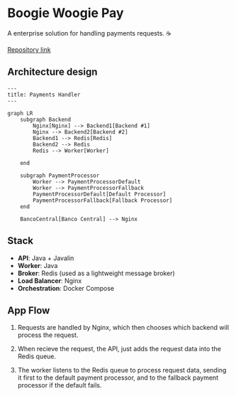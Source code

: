 # Boogie Woogie Pay
A enterprise solution for handling payments requests. ☕

[Repository link](https://github.com/josafaverissimo/boogiewoogiepay)

## Architecture design

```mermaid
---
title: Payments Handler
---

graph LR
    subgraph Backend
        Nginx[Nginx] --> Backend1[Backend #1]
        Nginx --> Backend2[Backend #2]
        Backend1 --> Redis[Redis]
        Backend2 --> Redis
        Redis --> Worker[Worker]

    end
    
    subgraph PaymentProcessor
        Worker --> PaymentProcessorDefault
        Worker --> PaymentProcessorFallback
        PaymentProcessorDefault[Default Processor]
        PaymentProcessorFallback[Fallback Processor]
    end

    BancoCentral[Banco Central] --> Nginx
```
## Stack

- **API**: Java + Javalin
- **Worker**: Java
- **Broker**: Redis (used as a lightweight message broker)
- **Load Balancer**: Nginx
- **Orchestration**: Docker Compose

## App Flow

1. Requests are handled by Nginx, which then chooses which backend will process
the request.

2. When recieve the request, the API, just adds the request data into the Redis
queue.

3. The worker listens to the Redis queue to process request data, sending it
first to the default payment processor, and to the fallback payment processor
if the default fails.

